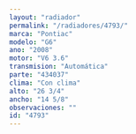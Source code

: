 ```yaml
---
layout: "radiador"
permalink: "/radiadores/4793/"
marca: "Pontiac"
modelo: "G6"
ano: "2008"
motor: "V6 3.6"
transmision: "Automática"
parte: "434037"
clima: "Con clima"
alto: "26 3/4"
ancho: "14 5/8"
observaciones: ""
id: "4793"
---
```


